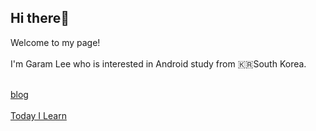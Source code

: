 ## Hi there👋

Welcome to my page!<br></br>
I'm Garam Lee who is interested in Android study from 🇰🇷South Korea.
<br></br>

[blog](gaaraam.github.io)
<br></br>
[Today I Learn](gaaraam.gitbook.io)

